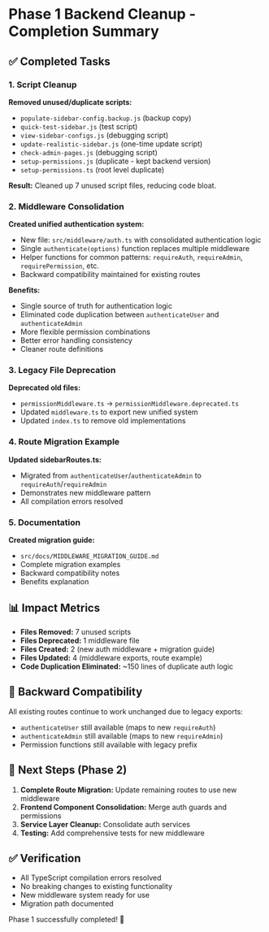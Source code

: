 # Phase 1 Backend Cleanup - Completion Summary

## ✅ Completed Tasks

### 1. Script Cleanup

**Removed unused/duplicate scripts:**

- `populate-sidebar-config.backup.js` (backup copy)
- `quick-test-sidebar.js` (test script)
- `view-sidebar-configs.js` (debugging script)
- `update-realistic-sidebar.js` (one-time update script)
- `check-admin-pages.js` (debugging script)
- `setup-permissions.js` (duplicate - kept backend version)
- `setup-permissions.ts` (root level duplicate)

**Result:** Cleaned up 7 unused script files, reducing code bloat.

### 2. Middleware Consolidation

**Created unified authentication system:**

- New file: `src/middleware/auth.ts` with consolidated authentication logic
- Single `authenticate(options)` function replaces multiple middleware
- Helper functions for common patterns: `requireAuth`, `requireAdmin`, `requirePermission`, etc.
- Backward compatibility maintained for existing routes

**Benefits:**

- Single source of truth for authentication logic
- Eliminated code duplication between `authenticateUser` and `authenticateAdmin`
- More flexible permission combinations
- Better error handling consistency
- Cleaner route definitions

### 3. Legacy File Deprecation

**Deprecated old files:**

- `permissionMiddleware.ts` → `permissionMiddleware.deprecated.ts`
- Updated `middleware.ts` to export new unified system
- Updated `index.ts` to remove old implementations

### 4. Route Migration Example

**Updated sidebarRoutes.ts:**

- Migrated from `authenticateUser`/`authenticateAdmin` to `requireAuth`/`requireAdmin`
- Demonstrates new middleware pattern
- All compilation errors resolved

### 5. Documentation

**Created migration guide:**

- `src/docs/MIDDLEWARE_MIGRATION_GUIDE.md`
- Complete migration examples
- Backward compatibility notes
- Benefits explanation

## 📊 Impact Metrics

- **Files Removed:** 7 unused scripts
- **Files Deprecated:** 1 middleware file
- **Files Created:** 2 (new auth middleware + migration guide)
- **Files Updated:** 4 (middleware exports, route example)
- **Code Duplication Eliminated:** ~150 lines of duplicate auth logic

## 🔄 Backward Compatibility

All existing routes continue to work unchanged due to legacy exports:

- `authenticateUser` still available (maps to new `requireAuth`)
- `authenticateAdmin` still available (maps to new `requireAdmin`)
- Permission functions still available with legacy prefix

## 🎯 Next Steps (Phase 2)

1. **Complete Route Migration:** Update remaining routes to use new middleware
2. **Frontend Component Consolidation:** Merge auth guards and permissions
3. **Service Layer Cleanup:** Consolidate auth services
4. **Testing:** Add comprehensive tests for new middleware

## ✅ Verification

- All TypeScript compilation errors resolved
- No breaking changes to existing functionality
- New middleware system ready for use
- Migration path documented

Phase 1 successfully completed! 🎉
